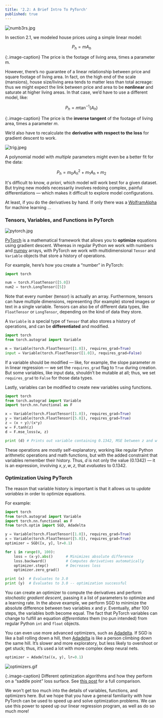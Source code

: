 ```yaml
---
title: '2.2: A Brief Intro To PyTorch'
published: true
---
```


![numb3rs.jpg]({{site.baseurl}}/media/numb3rs.jpg)

In section 2.1, we modeled house prices using a simple linear model:

$$ P_h = mA_h $$

{:.image-caption}
The price is the footage of living area, times a parameter m.

However, there’s no guarantee of a linear relationship between price and square
footage of living area. In fact, on the high end of the scale (mansions), house
size/living area tends to matter less than total acreage: thus we might expect
the link between price and area to be **nonlinear** and saturate at higher
living areas. In that case, we’d have to use a different model, like:

$$ P_h = m\tan^{-1}(A_h) $$

{:.image-caption}
The price is the **inverse tangent** of the footage of living area, times a
parameter $m$.

We’d also have to recalculate the **derivative with respect to the loss** for
gradient descent to work. 

![trig.jpeg]({{site.baseurl}}/media/trig.jpeg)

A polynomial model with *multiple* parameters might even be a better fit for
the data:

$$ P_h = m_0A_h^2 + m_1A_h + m_2 $$

It's difficult to know, *a priori*, which model will work best for a given dataset.
But trying new models necessarily involves redoing
complex, painful differentiations — which makes it difficult to explore model configurations.

At least, if you do the derivatives by hand. If only there was a [WolframAlpha](http://www.wolframalpha.com/) for machine learning ...


### Tensors, Variables, and Functions in PyTorch

![pytorch.jpg]({{site.baseurl}}/media/pytorch.jpg)

[PyTorch](http://pytorch.org/) is a mathematical framework that allows you to
**optimize** equations using gradient descent. Whereas in regular Python we work
with numbers and [numpy](http://www.numpy.org/) arrays, with PyTorch we work
with multidimensional `Tensor` and `Variable` objects that store a history of
operations.

For example, here’s how you create a “number” in PyTorch:

~~~ python
import torch

num = torch.FloatTensor([5.0])
num2 = torch.LongTensor([5])
~~~

Note that every number \(tensor\) is actually an array. Furthermore, tensors can
have multiple dimensions, representing \(for example\) stored images or text in a
single variable. Tensors can also be of different data types, like `FloatTensor` or
`LongTensor`, depending on the kind of data they store.

A `Variable` is a special type of `Tensor` that also stores a history of operations,
and can be **differentiated** and modified.

~~~ python
import torch
from torch.autograd import Variable

m = Variable(torch.FloatTensor([1.0]), requires_grad=True)
input = Variable(torch.FloatTensor([1.0]), requires_grad=False)
~~~

If a variable should be modified — like, for example, the slope parameter $m$ in
linear regression — we set the `requires_grad` flag to `True` during creation.
But some variables, like input data, shouldn’t be mutable at all; thus, we
set `requires_grad` to `False` for those data types.

Lastly, variables can be modified to create new variables using functions.

~~~ python
import torch
from torch.autograd import Variable
import torch.nn.functional as F

x = Variable(torch.FloatTensor([1.0]), requires_grad=True)
y = Variable(torch.FloatTensor([5.0]), requires_grad=True)
z = (x + y)/(x*y)
w = F.tanh(z)
d = F.mse_loss(w, z)

print (d) # Prints out variable containing 0.1342, MSE between z and w
~~~

These operations are mostly self-explanatory,
working like regular Python arithmetic operations and math functions, but
with the added constraint that variables remember their history. Thus, $d$ is
not only the value ($0.1342$) — it is an expression, involving $x, y, w, z$,
that *evaluates* to $0.1342$.

### Optimization Using PyTorch

The reason that variable history is important is that it allows us to *update
variables* in order to optimize equations.

For example:

~~~ python
import torch
from torch.autograd import Variable
import torch.nn.functional as F
from torch.optim import SGD, Adadelta

y = Variable(torch.FloatTensor([1.0]), requires_grad=True)
x = Variable(torch.FloatTensor([5.0]), requires_grad=True)
optimizer = SGD([x, y], lr=0.1)

for i in range(0, 100):
	loss = (x-y).abs()		# Minimizes absolute difference
	loss.backward()			# Computes derivatives automatically
	optimizer.step()		# Decreases loss
	optimizer.zero_grad()

print (x)  # Evaluates to 3.0
print (y)  # Evaluates to 3.0 -- optimization successful
~~~

You can create an optimizer to compute the derivatives and perform *stochastic
gradient descent*, passing it a list of parameters to optimize and a learning
rate. In the above example, we perform SGD to minimize the absolute difference
between two variables *x* and *y*. Eventually, after 100 steps, the variables
both become equal. The fact that PyTorch variables can change to fulfill an
equation *differentiates* them \(no pun intended\) from regular Python `int` and
`float` objects.

You can even use more advanced optimizers, such as
[Adadelta](https://www.google.com/search?safe=strict&as_qdr=all&q=adadelta&cad=h).
If SGD is like a ball rolling down a hill, then
[Adadelta](https://www.google.com/search?safe=strict&as_qdr=all&q=adadelta&cad=h)
is like a person climbing down the same hill. It’s slower and more exploratory,
but less likely to overshoot or get stuck; thus, it’s used a lot with more
complex deep neural nets.

~~~ python
optimizer = Adadelta((x, y), lr=0.1)
~~~

![optimizers.gif]({{site.baseurl}}/media/optimizers.gif)

{:.image-caption}
Different optimization algorithms and how they perform on a “saddle point” loss
surface. See [this post](http://int8.io/comparison-of-optimization-techniques-stochastic-gradient-descent-momentum-adagrad-and-adadelta/)
for a full comparison.

We won’t get too much into the details of variables, functions, and optimizers
here. But we hope that you have a general familiarity with how PyTorch can be
used to speed up and solve optimization problems. We can use this power to speed
up our linear regression program, as well as do so much more!
